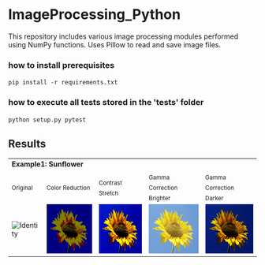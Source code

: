 # ImageProcessing_Python

This repository includes various image processing modules performed using NumPy functions. 
Uses Pillow to read and save image files. 

### how to install prerequisites
```
pip install -r requirements.txt
```
### how to execute all tests stored in the 'tests' folder
```
python setup.py pytest
```

## Results
<table>
<tr><td colspan="5"><strong>Example1: Sunflower</strong></td></tr>
<tr>
<td colspan="1"><sub><a>Original</a></sub></td>
<td colspan="1"><sub><a>Color Reduction</a></sub></td>
<td colspan="1"><sub><a>Contrast Stretch</a></sub></td>
<td colspan="1"><sub><a>Gamma Correction Brighter</a></sub></td>
<td colspan="1"><sub><a>Gamma Correction Darker</a></sub></td>
</tr>
<tr>
<td colspan="1"><img src="https://upload.wikimedia.org/wikipedia/commons/4/41/Sunflower_from_Silesia2.jpg" height="100" width="135" alt="Identity"></td>
<td colspan="1"><img src="https://raw.githubusercontent.com/kstar1996/ImageProcessing_Python/master/tests/result_images/sunflower/Sunflower_from_Silesia2_reduction.jpg" height="100" width="135" alt="Identity"></td>
<td colspan="1"><img src="https://raw.githubusercontent.com/kstar1996/ImageProcessing_Python/master/tests/result_images/sunflower/Sunflower_from_Silesia2_contrast_stretch.jpg" height="100" width="135" alt="Identity"></td>
<td colspan="1"><img src="https://raw.githubusercontent.com/kstar1996/ImageProcessing_Python/master/tests/result_images/sunflower/Sunflower_from_Silesia2_gamma_b.jpg" height="100" width="135" alt="Identity"></td>
<td colspan="1"><img src="https://raw.githubusercontent.com/kstar1996/ImageProcessing_Python/master/tests/result_images/sunflower/Sunflower_from_Silesia2_gamma_d.jpg" height="100" width="135" alt="Identity"></td>
</tr>
<tr>
</table>

<table>
<tr>

<tr>
</table>

